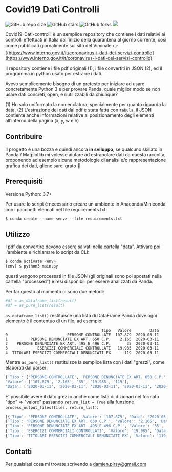 # Covid19 Dati Controlli

<!--- These are examples. See https://shields.io for others or to customize this set of shields. You might want to include dependencies, project status and licence info here --->
![GitHub repo size](https://img.shields.io/github/repo-size/DamienPirsy/covid19-dati-controlli)
![GitHub stars](https://img.shields.io/github/stars/DamienPirsy/covid19-dati-controlli?style=social)
![GitHub forks](https://img.shields.io/github/forks/DamienPirsy/covid19-dati-controlli?style=social)
![](https://img.shields.io/github/last-commit/DamienPirsy/covid19-dati-controlli)

Covid19-Dati-controlli è un semplice repository che contiene i dati relativi ai controlli effettuati in Italia dall'inizio della quarantena al giorno corrente, così come pubblicati giornalmente sul sito del Viminale :point_right: [(https://www.interno.gov.it/it/coronavirus-i-dati-dei-servizi-controllo](https://www.interno.gov.it/it/coronavirus-i-dati-dei-servizi-controllo)

Il repository contiene i file pdf originali (1), i file convertiti in JSON (2), ed il programma in python usato per estrarre i dati.

Avevo semplicemente bisogno di un pretesto per iniziare ad usare concretamente Python 3 e per provare Panda, quale miglior modo se non usare dati concreti, open, e riutilizzabili da chiunque?

(1) Ho solo uniformato la nomenclatura, specialmente per quanto riguarda la data.
(2) L'estrazione dei dati dal pdf è stata fatta con `tabula`, il JSON contiente anche informazioni relative al posizionamento degli elementi all'interno della pagina (x, y, w e h)


## Contribuire

Il progetto è una bozza e quindi ancora **in sviluppo**, se qualcuno skillato in Panda / Matplotlib mi volesse aiutare ad estrapolare dati da questa raccolta, proponendo ad esempio alcune metodologie di analisi e/o rappresentazione grafica dei dati, gliene sarei grato :pray:

## Prerequisiti

Versione Python: 3.7+

Per usare lo script è necessario creare un ambiente in Anaconda/Miniconda con i pacchetti elencati nel file requirements.txt:

```
$ conda create --name <env> --file requirements.txt
```

## Utilizzo

I pdf da convertire devono essere salvati nella cartella "data". 
Attivare poi l'ambiente e richiamare lo script da CLI:

```python
$ conda activate <env>
(env) $ python3 main.py
```
questi vengono processati in file JSON (gli originali sono poi spostati nella cartella "processed") e resi disponibili per essere analizzati da Panda.

Per far questo al momento ci sono due metodi:

```python
#df = as_dataframe_list(result)
#df = as_pure_list(result)
```

`as_dataframe_list()` restituisce una lista di DataFrame Panda dove ogni elemento è il contentuo di un file, ad esempio:

```
                                          Tipo   Valore        Data
0                          PERSONE CONTROLLATE  107.879  2020-03-11
1          PERSONE DENUNCIATE EX ART. 650 C.P.    2.165  2020-03-11
2    PERSONE DENUNCIATE EX ART. 495 E 496 C.P.       35  2020-03-11
3             ESERCIZI COMMERCIALI CONTROLLATI   19.985  2020-03-11
4  TITOLARI ESERCIZI COMMERCIALI DENUNCIATI EX      119  2020-03-11
```

Mentre `as_pure_list()` restituisce la semplice lista con i dati "grezzi", come elaborati dal parser:

```python
{'Tipo': ['PERSONE CONTROLLATE', 'PERSONE DENUNCIATE EX ART. 650 C.P.', 'PERSONE DENUNCIATE EX ART. 495 E 496 C.P.', 'ESERCIZI COMMERCIALI CONTROLLATI', 'TITOLARI ESERCIZI COMMERCIALI DENUNCIATI EX'], 
'Valore': ['107.879', '2.165', '35', '19.985', '119'], 
'Data': ['2020-03-11', '2020-03-11', '2020-03-11', '2020-03-11', '2020-03-11']}
```

E' possibile avere il dato grezzo anche come lista di dizionari nel formato "tipo" => "valore" passando `return_list = True` alla funzione `process_output_files(files, return_list)`:

```python
[{'Tipo': 'PERSONE CONTROLLATE', 'Valore': '107.879', 'Data': '2020-03-11'}, 
{'Tipo': 'PERSONE DENUNCIATE EX ART. 650 C.P.', 'Valore': '2.165', 'Data': '2020-03-11'}, 
{'Tipo': 'PERSONE DENUNCIATE EX ART. 495 E 496 C.P.', 'Valore': '35', 'Data': '2020-03-11'}, 
{'Tipo': 'ESERCIZI COMMERCIALI CONTROLLATI', 'Valore': '19.985', 'Data': '2020-03-11'}, 
{'Tipo': 'TITOLARI ESERCIZI COMMERCIALI DENUNCIATI EX', 'Valore': '119', 'Data': '2020-03-11'}]
```

## Contatti

Per qualsiasi cosa mi trovate scrivendo a <damien.pirsy@gmail.com>
